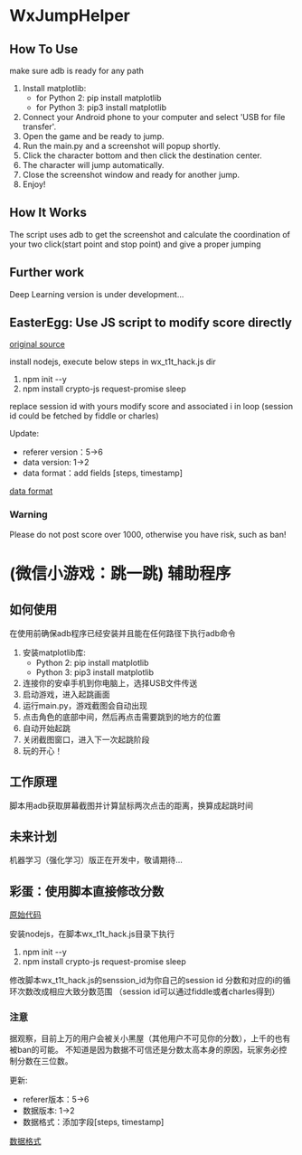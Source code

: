 # WxJumpHelper

## How To Use
make sure adb is ready for any path
1. Install matplotlib:
    * for Python 2: pip install matplotlib
    * for Python 3: pip3 install matplotlib
2. Connect your Android phone to your computer and select 'USB for file transfer'.
3. Open the game and be ready to jump.
4. Run the main.py and a screenshot will popup shortly.
5. Click the character bottom and then click the destination center.
6. The character will jump automatically.
7. Close the screenshot window and ready for another jump.
8. Enjoy!

## How It Works
The script uses adb to get the screenshot and calculate the coordination of your two click(start point and stop point) and give a proper jumping

## Further work
Deep Learning version is under development...

## EasterEgg: Use JS script to modify score directly
[original source](https://gist.github.com/feix/6dd1f62a54c5efa10f1e1c24f8efc417)

install nodejs, execute below steps in wx_t1t_hack.js dir
1. npm init --y
2. npm install crypto-js request-promise sleep

replace session id with yours
modify score and associated i in loop
(session id could be fetched by fiddle or charles)

Update:
* referer version：5->6
* data version: 1->2
* data format：add fields [steps, timestamp]

[data format](https://github.com/chucklqsun/WxJumpHelper/blob/master/send_data_format.txt)

### Warning
Please do not post score over 1000, otherwise you have risk, such as ban!

# (微信小游戏：跳一跳) 辅助程序
## 如何使用
在使用前确保adb程序已经安装并且能在任何路径下执行adb命令

1. 安装matplotlib库:
    * Python 2: pip install matplotlib
    * Python 3: pip3 install matplotlib
2. 连接你的安卓手机到你电脑上，选择USB文件传送
3. 启动游戏，进入起跳画面
4. 运行main.py，游戏截图会自动出现
5. 点击角色的底部中间，然后再点击需要跳到的地方的位置
6. 自动开始起跳
7. 关闭截图窗口，进入下一次起跳阶段
8. 玩的开心！

## 工作原理
脚本用adb获取屏幕截图并计算鼠标两次点击的距离，换算成起跳时间

## 未来计划
机器学习（强化学习）版正在开发中，敬请期待...

## 彩蛋：使用脚本直接修改分数
[原始代码](https://gist.github.com/feix/6dd1f62a54c5efa10f1e1c24f8efc417)

安装nodejs，在脚本wx_t1t_hack.js目录下执行
1. npm init --y
2. npm install crypto-js request-promise sleep

修改脚本wx_t1t_hack.js的senssion_id为你自己的session id
分数和对应的i的循环次数改成相应大致分数范围
（session id可以通过fiddle或者charles得到）

### 注意
据观察，目前上万的用户会被关小黑屋（其他用户不可见你的分数），上千的也有被ban的可能。
不知道是因为数据不可信还是分数太高本身的原因，玩家务必控制分数在三位数。

更新:
* referer版本：5->6
* 数据版本: 1->2
* 数据格式：添加字段[steps, timestamp]

[数据格式](https://github.com/chucklqsun/WxJumpHelper/blob/master/send_data_format.txt)
